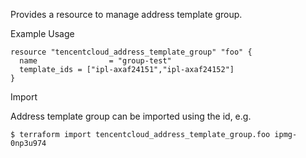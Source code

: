 Provides a resource to manage address template group.

Example Usage

```hcl
resource "tencentcloud_address_template_group" "foo" {
  name                = "group-test"
  template_ids = ["ipl-axaf24151","ipl-axaf24152"]
}
```

Import

Address template group can be imported using the id, e.g.

```
$ terraform import tencentcloud_address_template_group.foo ipmg-0np3u974
```